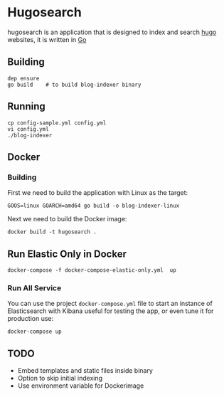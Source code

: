 
# Hugosearch

hugosearch is an application that is designed to index and search [hugo](https://gohugo.io/) websites, it is written in [Go](https://golang.org/)


## Building

    dep ensure
    go build    # to build blog-indexer binary

## Running

    cp config-sample.yml config.yml
    vi config.yml
    ./blog-indexer



## Docker 

### Building 

First we need to build the application with Linux as the target:

    GOOS=linux GOARCH=amd64 go build -o blog-indexer-linux

Next we need to build the Docker image:

    docker build -t hugosearch .


## Run Elastic Only in Docker

    docker-compose -f docker-compose-elastic-only.yml  up

### Run All Service

You can use the project `docker-compose.yml` file to start an instance of Elasticsearch with Kibana useful for testing the app, or even tune it for production use:

    docker-compose up 



## TODO

- Embed templates and static files inside binary
- Option to skip initial indexing
- Use environment variable for Dockerimage 